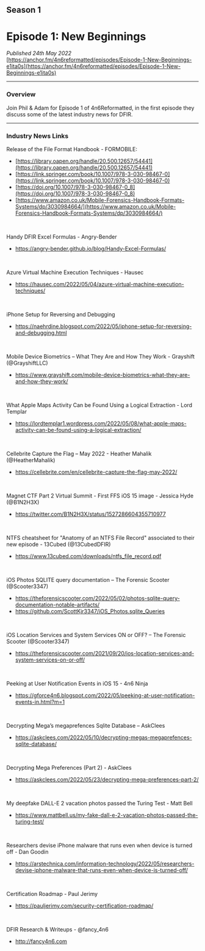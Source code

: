 ## Season 1
# Episode 1: New Beginnings
<em>Published 24th May 2022</em>
<br>
[https://anchor.fm/4n6reformatted/episodes/Episode-1-New-Beginnings-e1ita0s](https://anchor.fm/4n6reformatted/episodes/Episode-1-New-Beginnings-e1ita0s)

<hr>

### Overview
Join Phil & Adam for Episode 1 of 4n6Reformatted, in the first episode they discuss some of the latest industry news for DFIR.

<hr>

### Industry News Links
Release of the File Format Handbook - FORMOBILE:
- [https://library.oapen.org/handle/20.500.12657/54441](https://library.oapen.org/handle/20.500.12657/54441)
- [https://link.springer.com/book/10.1007/978-3-030-98467-0](https://link.springer.com/book/10.1007/978-3-030-98467-0)
- [https://doi.org/10.1007/978-3-030-98467-0_8](https://doi.org/10.1007/978-3-030-98467-0_8)
- [https://www.amazon.co.uk/Mobile-Forensics-Handbook-Formats-Systems/dp/3030984664/](https://www.amazon.co.uk/Mobile-Forensics-Handbook-Formats-Systems/dp/3030984664/)

<br>

Handy DFIR Excel Formulas - Angry-Bender
- https://angry-bender.github.io/blog/Handy-Excel-Formulas/

<br>

Azure Virtual Machine Execution Techniques - Hausec
- https://hausec.com/2022/05/04/azure-virtual-machine-execution-techniques/

<br>

iPhone Setup for Reversing and Debugging
- https://naehrdine.blogspot.com/2022/05/iphone-setup-for-reversing-and-debugging.html

<br>

Mobile Device Biometrics – What They Are and How They Work - Grayshift (@GrayshiftLLC)
- https://www.grayshift.com/mobile-device-biometrics-what-they-are-and-how-they-work/

<br>

What Apple Maps Activity Can be Found Using a Logical Extraction - Lord Templar
- https://lordtemplar1.wordpress.com/2022/05/08/what-apple-maps-activity-can-be-found-using-a-logical-extraction/

<br>

Cellebrite Capture the Flag – May 2022 - Heather Mahalik (@HeatherMahalik)
- https://cellebrite.com/en/cellebrite-capture-the-flag-may-2022/

<br>

Magnet CTF Part 2 Virtual Summit - First FFS iOS 15 image - Jessica Hyde (@B1N2H3X)
- https://twitter.com/B1N2H3X/status/1527286604355710977

<br>

NTFS cheatsheet for "Anatomy of an NTFS File Record" associated to their new episode - 13Cubed (@13CubedDFIR)
- https://www.13cubed.com/downloads/ntfs_file_record.pdf

<br>

iOS Photos SQLITE query documentation – The Forensic Scooter (@Scooter3347)
- https://theforensicscooter.com/2022/05/02/photos-sqlite-query-documentation-notable-artifacts/
- https://github.com/ScottKjr3347/iOS_Photos.sqlite_Queries

<br>

iOS Location Services and System Services ON or OFF? – The Forensic Scooter (@Scooter3347)
- https://theforensicscooter.com/2021/09/20/ios-location-services-and-system-services-on-or-off/

<br>

Peeking at User Notification Events in iOS 15 - 4n6 Ninja
- https://gforce4n6.blogspot.com/2022/05/peeking-at-user-notification-events-in.html?m=1

<br>

Decrypting Mega’s megaprefences Sqlite Database – AskClees
- https://askclees.com/2022/05/10/decrypting-megas-megaprefences-sqlite-database/

<br>

Decrypting Mega Preferences (Part 2) - AskClees
- https://askclees.com/2022/05/23/decrypting-mega-preferences-part-2/

<br>

My deepfake DALL-E 2 vacation photos passed the Turing Test - Matt Bell
- https://www.mattbell.us/my-fake-dall-e-2-vacation-photos-passed-the-turing-test/

<br>

Researchers devise iPhone malware that runs even when device is turned off - Dan Goodin
- https://arstechnica.com/information-technology/2022/05/researchers-devise-iphone-malware-that-runs-even-when-device-is-turned-off/

<br>

Certification Roadmap - Paul Jerimy
- https://pauljerimy.com/security-certification-roadmap/

<br>

DFIR Research & Writeups - @fancy_4n6
- http://fancy4n6.com
